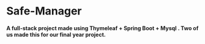 # Safe-Manager

<h4>A full-stack project made using Thymeleaf + Spring Boot + Mysql . Two of us made this for our final year project.</h4>
